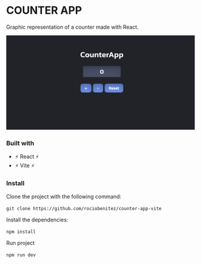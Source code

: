 # COUNTER APP

Graphic representation of a counter made with React.

![Portada de CounterApp](https://github.com/rociobenitez/counter-app-vite/blob/main/src/github-counterapp.png)


### Built with
- ⚡️ React ⚡️
- ⚡️ Vite ⚡️

### Install
Clone the project with the following command:

`git clone https://github.com/rociobenitez/counter-app-vite`

Install the dependencies:

`npm install`

Run project

`npm run dev`
